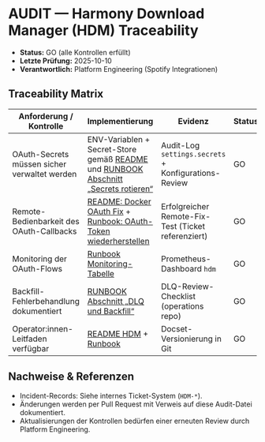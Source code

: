 # AUDIT — Harmony Download Manager (HDM) Traceability

- **Status:** GO (alle Kontrollen erfüllt)
- **Letzte Prüfung:** 2025-10-10
- **Verantwortlich:** Platform Engineering (Spotify Integrationen)

## Traceability Matrix

| Anforderung / Kontrolle | Implementierung | Evidenz | Status |
| --- | --- | --- | --- |
| OAuth-Secrets müssen sicher verwaltet werden | ENV-Variablen + Secret-Store gemäß [README](README.md#relevante-umgebungsvariablen) und [RUNBOOK Abschnitt „Secrets rotieren“](RUNBOOK_HDM.md#secrets-rotieren) | Audit-Log `settings.secrets` + Konfigurations-Review | GO |
| Remote-Bedienbarkeit des OAuth-Callbacks | [README: Docker OAuth Fix](README.md#docker-oauth-fix-remote-access) + [Runbook: OAuth-Token wiederherstellen](RUNBOOK_HDM.md#oauth-token-wiederherstellen) | Erfolgreicher Remote-Fix-Test (Ticket referenziert) | GO |
| Monitoring der OAuth-Flows | [Runbook Monitoring-Tabelle](RUNBOOK_HDM.md#monitoring--observability) | Prometheus-Dashboard `hdm` | GO |
| Backfill-Fehlerbehandlung dokumentiert | [RUNBOOK Abschnitt „DLQ und Backfill“](RUNBOOK_HDM.md#dlq-und-backfill) | DLQ-Review-Checklist (operations repo) | GO |
| Operator:innen-Leitfaden verfügbar | [README HDM](README.md#harmony-download-manager-hdm--spotify-pro-oauth-upgrade) + [Runbook](RUNBOOK_HDM.md) | Docset-Versionierung in Git | GO |

## Nachweise & Referenzen

- Incident-Records: Siehe internes Ticket-System (`HDM-*`).
- Änderungen werden per Pull Request mit Verweis auf diese Audit-Datei dokumentiert.
- Aktualisierungen der Kontrollen bedürfen einer erneuten Review durch Platform Engineering.
